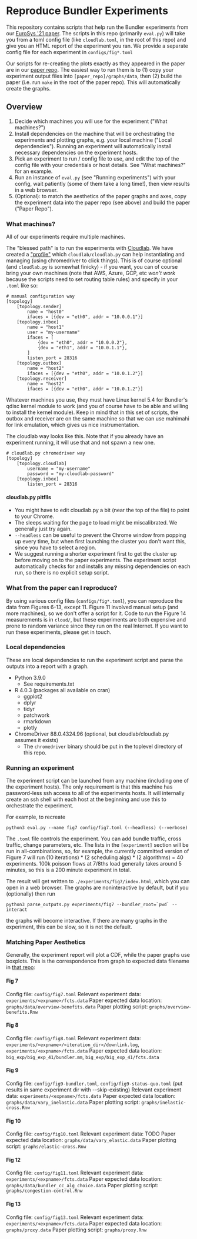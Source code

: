 # Reproduce Bundler Experiments

This repository contains scripts that help run the Bundler experiments from our [EuroSys '21 paper](https://arxiv.org/pdf/2011.01258.pdf). The scripts in this repo (primarily `eval.py`) will take you from a toml config file (like `cloudlab.toml`, in the root of this repo) and give you an HTML report of the experiment you ran. We provide a separate config file for each experiment in `configs/fig*.toml`

Our scripts for re-creating the plots exactly as they appeared in the paper are in our [paper repo](https://github.com/bundler-project/writing). The easiest way to run them is to (1) copy your experiment output files into `[paper_repo]/graphs/data`, then (2) build the paper (i.e. run `make` in the root of the paper repo). This will automatically create the graphs.

## Overview

1. Decide which machines you will use for the experiment ("What machines?")
2. Install dependencies on the machine that will be orchestrating the experiments and plotting graphs, e.g. your local machine ("Local dependencies"). Running an experiment will automatically install necessary dependencies on the experiment hosts.
3. Pick an experiment to run / config file to use, and edit the top of the config file with your credentials or host details. See "What machines?" for an example.
4. Run an instance of `eval.py` (see "Running experiments") with your config, wait patiently (some of them take a long time!), then view results in a web browser.
5. (Optional): to match the aesthetics of the paper graphs and axes, copy the experiment data into the paper repo (see above) and build the paper ("Paper Repo").

### What machines?

All of our experiments require multiple machines. 

The "blessed path" is to run the experiments with [Cloudlab](https://www.cloudlab.us/). We have created a ["profile"](https://www.cloudlab.us/show-profile.php?uuid=84aa948d-5b67-11eb-a9ff-e4434b2381fc) which `cloudlab/cloudlab.py` can help instantiating and managing (using chromedriver to click things). 
This is of course optional (and `cloudlab.py` is somewhat finicky) - if you want, you can of course bring your own machines (note that AWS, Azure, GCP, etc *won't work* because the scripts need to set routing table rules) and specify in your `.toml` like so:
```
# manual configuration way
[topology]
    [topology.sender]
        name = "host0"
        ifaces = [{dev = "eth0", addr = "10.0.0.1"}]
    [topology.inbox]
        name = "host1"
        user = "my-username"
        ifaces = [
            {dev = "eth0", addr = "10.0.0.2"},
            {dev = "eth1", addr = "10.0.1.1"},
        ]
        listen_port = 28316
    [topology.outbox]
        name = "host2"
        ifaces = [{dev = "eth0", addr = "10.0.1.2"}]
    [topology.receiver]
        name = "host2"
        ifaces = [{dev = "eth0", addr = "10.0.1.2"}]
```

Whatever machines you use, they must have Linux kernel 5.4 for Bundler's qdisc kernel module to work (and you of course have to be able and willing to install the kernel module).
Keep in mind that in this set of scripts, the outbox and receiver are on the same machine so that we can use mahimahi for link emulation, which gives us nice instrumentation.

The cloudlab way looks like this. Note that if you already have an experiment running, it will use that and not spawn a new one.
```
# cloudlab.py chromedriver way
[topology]
    [topology.cloudlab]
        username = "my-username"
        password = "my-cloudlab-password"
    [topology.inbox]
        listen_port = 28316
```

#### cloudlab.py pitflls

- You might have to edit cloudlab.py a bit (near the top of the file) to point to your Chrome.
- The sleeps waiting for the page to load might be miscalibrated. We generally just try again.
- `--headless` can be useful to prevent the Chrome window from popping up every time, but when first launching the cluster you don't want this, since you have to select a region. 
- We suggest running a shorter experiment first to get the cluster up before moving on to the paper experiments. The experiment script automatically checks for and installs any missing dependencies on each run, so there is no explicit setup script.

### What from the paper can I reproduce?

By using various config files (`configs/fig*.toml`), you can reproduce the data from Figures 6-13, except 11. Figure 11 involved manual setup (and more machines), so we don't offer a script for it. Code to run the Figure 14 measurements is in `cloud/`, but these experiments are both expensive and prone to random variance since they run on the real Internet. If you want to run these experiments, please get in touch.

### Local dependencies

These are local dependencies to run the experiment script and parse the outputs into a report with a graph.

- Python 3.9.0
  - See requirements.txt
- R 4.0.3 (packages all available on cran)
  - ggplot2
  - dplyr
  - tidyr
  - patchwork
  - rmarkdown
  - plotly
- ChromeDriver 88.0.4324.96 (optional, but cloudlab/cloudlab.py assumes it exists)
  - The `chromedriver` binary should be put in the toplevel directory of this repo.

### Running an experiment

The experiment script can be launched from any machine (including one of the experiment hosts). The only requirement is that this machine has password-less ssh access to all of the experiments hosts. It will internally create an ssh shell with each host at the beginning and use this to orchestrate the experiment.

For example, to recreate 

```
python3 eval.py --name fig7 config/fig7.toml (--headless) (--verbose)
```

The `.toml` file controls the experiment. You can add bundle traffic, cross traffic, change parameters, etc. The lists in the `[experiment]` section will be run in all-combinations, so, for example, the currently committed version of Figure 7 will run (10 iterations) * (2 scheduling algs) * (2 algorithms) = 40 experiments. 100k poisson flows at 7/8ths load generally takes around 5 minutes, so this is a 200 minute experiment in total.

The result will get written to `./experiments/fig7/index.html`, which you can open in a web browser. The graphs are noninteractive by default, but if you (optionally) then run 

```
python3 parse_outputs.py experiments/fig7 --bundler_root=`pwd` --interact
```

the graphs will become interactive. If there are many graphs in the experiment, this can be slow, so it is not the default.

### Matching Paper Aesthetics

Generally, the experiment report will plot a CDF, while the paper graphs use boxplots. This is the correspondence from graph to expected data filename in [that repo](https://github.com/bundler-project/writing):

#### Fig 7

Config file: `config/fig7.toml` 
Relevant experiment data: `experiments/<expname>/fcts.data` 
Paper expected data location: `graphs/data/overview-benefits.data`
Paper plotting script: `graphs/overview-benefits.Rnw` 

#### Fig 8
Config file: `config/fig8.toml`
Relevant experiment data: `experiments/<expname>/<iteration_dir>/downlink.log`, `experiments/<expname>/fcts.data` 
Paper expected data location: `big_exp/big_exp_41/bundler.mm`, `big_exp/big_exp_41/fcts.data`

#### Fig 9

Config file: `config/fig9-bundler.toml`, `config/fig9-status-quo.toml` (put results in same experiment dir with --skip-existing)
Relevant experiment data: `experiments/<expname>/fcts.data` 
Paper expected data location: `graphs/data/vary_inelastic.data`
Paper plotting script: `graphs/inelastic-cross.Rnw` 

#### Fig 10

Config file: `config/fig10.toml`
Relevant experiment data: TODO
Paper expected data location: `graphs/data/vary_elastic.data`
Paper plotting script: `graphs/elastic-cross.Rnw` 

#### Fig 12

Config file: `config/fig11.toml`
Relevant experiment data: `experiments/<expname>/fcts.data` 
Paper expected data location: `graphs/data/bundler_cc_alg_choice.data`
Paper plotting script: `graphs/congestion-control.Rnw` 

#### Fig 13

Config file: `config/fig13.toml`
Relevant experiment data: `experiments/<expname>/fcts.data` 
Paper expected data location: `graphs/proxy.data`
Paper plotting script: `graphs/proxy.Rnw` 
